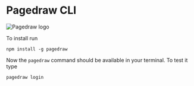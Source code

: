 # Pagedraw CLI

![Pagedraw logo](https://www.dropbox.com/s/cahw8tinfjjqa8l/logo_hi_res.png?dl=0)

To install run

```npm install -g pagedraw```

Now the `pagedraw` command should be available in your terminal. To test it type

```pagedraw login```
